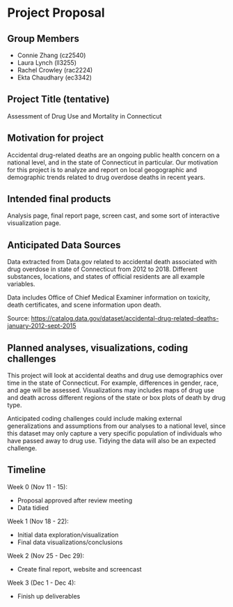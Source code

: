 Project Proposal
================

## Group Members

  - Connie Zhang (cz2540)
  - Laura Lynch (ll3255)
  - Rachel Crowley (rac2224)
  - Ekta Chaudhary (ec3342)

## Project Title (tentative)

Assessment of Drug Use and Mortality in Connecticut

## Motivation for project

Accidental drug-related deaths are an ongoing public health concern on a
national level, and in the state of Connecticut in particular. Our
motivation for this project is to analyze and report on local
geogographic and demographic trends related to drug overdose deaths in
recent years.

## Intended final products

Analysis page, final report page, screen cast, and some sort of
interactive visualization page.

## Anticipated Data Sources

Data extracted from Data.gov related to accidental death associated with
drug overdose in state of Connecticut from 2012 to 2018. Different
substances, locations, and states of official residents are all example
variables.

Data includes Office of Chief Medical Examiner information on toxicity,
death certificates, and scene information upon death.

Source:
<https://catalog.data.gov/dataset/accidental-drug-related-deaths-january-2012-sept-2015>

## Planned analyses, visualizations, coding challenges

This project will look at accidental deaths and drug use demographics
over time in the state of Connecticut. For example, differences in
gender, race, and age will be assessed. Visualizations may includes maps
of drug use and death across different regions of the state or box plots
of death by drug type.

Anticipated coding challenges could include making external
generalizations and assumptions from our analyses to a national level,
since this dataset may only capture a very specific population of
individuals who have passed away to drug use. Tidying the data will also
be an expected challenge.

## Timeline

Week 0 (Nov 11 - 15):

  - Proposal approved after review meeting
  - Data tidied

Week 1 (Nov 18 - 22):

  - Initial data exploration/visualization
  - Final data visualizations/conclusions

Week 2 (Nov 25 - Dec 29):

  - Create final report, website and screencast

Week 3 (Dec 1 - Dec 4):

  - Finish up deliverables
